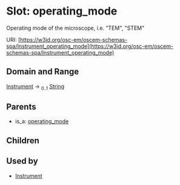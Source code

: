 
# Slot: operating_mode

Operating mode of the microscope, i.e. "TEM", "STEM"

URI: [https://w3id.org/osc-em/oscem-schemas-spa/Instrument_operating_mode](https://w3id.org/osc-em/oscem-schemas-spa/Instrument_operating_mode)


## Domain and Range

[Instrument](Instrument.md) &#8594;  <sub>0..1</sub> [String](types/String.md)

## Parents

 *  is_a: [operating_mode](operating_mode.md)

## Children


## Used by

 * [Instrument](Instrument.md)
